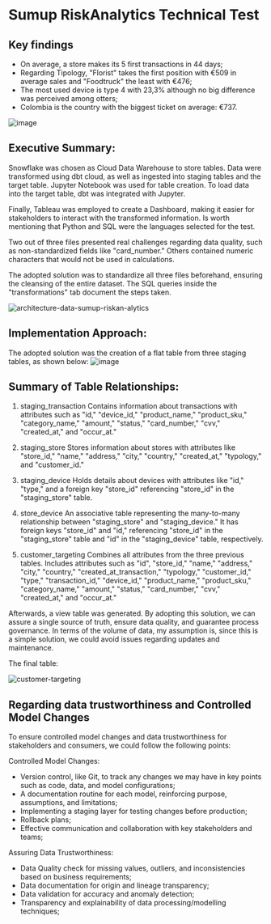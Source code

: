 # Sumup RiskAnalytics Technical Test

Key findings
---------------------------------------------------------------------------
- On average, a store makes its 5 first transactions in 44 days;
- Regarding Tipology, "Florist" takes the first position with €509 in average sales and "Foodtruck" the least with €476;
- The most used device is type 4 with 23,3% although no big difference was perceived among otters;
- Colombia is the country with the biggest ticket on average: €737.
  
![image](https://github.com/raphaelroosewelt/SumupRiskAnalytics/assets/140111797/c7517f45-9a92-415c-a697-0025534f750d)

Executive Summary:
--------------------------------------------------------------------------
Snowflake was chosen as Cloud Data Warehouse to store tables. Data were transformed using dbt cloud, as well as ingested into staging tables and the target table. Jupyter Notebook was used for table creation. To load data into the target table, dbt was integrated with Jupyter. 

Finally, Tableau was employed to create a Dashboard, making it easier for stakeholders to interact with the transformed information. Is worth mentioning that Python and SQL were the languages selected for the test.

Two out of three files presented real challenges regarding data quality, such as non-standardized fields like "card_number." Others contained numeric characters that would not be used in calculations. 

The adopted solution was to standardize all three files beforehand, ensuring the cleansing of the entire dataset. The SQL queries inside the "transformations" tab document the steps taken.

![architecture-data-sumup-riskan-alytics](https://github.com/raphaelroosewelt/SumupRiskAnalytics/assets/140111797/2dd22402-d230-4037-b971-7c3787dda1c8)

Implementation Approach:
---------------------------------------------------------------------------
The adopted solution was the creation of a flat table from three staging tables, as shown below: 
![image](https://github.com/raphaelroosewelt/SumupRiskAnalytics/assets/140111797/ca94e1f2-598c-4900-8ff2-219a34c4f8da)

Summary of Table Relationships:
---------------------------------------------------------------------------
1. staging_transaction
Contains information about transactions with attributes such as "id," "device_id," "product_name," "product_sku," "category_name," "amount," "status," "card_number," "cvv," "created_at," and "occur_at."

2. staging_store
Stores information about stores with attributes like "store_id," "name," "address," "city," "country," "created_at," "typology," and "customer_id."

3. staging_device
Holds details about devices with attributes like "id," "type," and a foreign key "store_id" referencing "store_id" in the "staging_store" table.

4. store_device
An associative table representing the many-to-many relationship between "staging_store" and "staging_device." It has foreign keys "store_id" and "id," referencing "store_id" in the "staging_store" table and "id" in the "staging_device" table, respectively.

5. customer_targeting
Combines all attributes from the three previous tables. Includes attributes such as "id", "store_id," "name," "address," "city," "country," "created_at_transaction," "typology," "customer_id," "type," "transaction_id," "device_id," "product_name," "product_sku," "category_name," "amount," "status," "card_number," "cvv," "created_at," and "occur_at."

Afterwards, a view table was generated. By adopting this solution, we can assure a single source of truth, ensure data quality, and guarantee process governance. In terms of the volume of data, my assumption is, since this is a simple solution, we could avoid issues regarding updates and maintenance. 

The final table:

![customer-targeting](https://github.com/raphaelroosewelt/SumupRiskAnalytics/assets/140111797/81b15254-2622-448f-ba02-91cef0a425c6)

Regarding  data trustworthiness and Controlled Model Changes
---------------------------------------------------------------------------
To ensure controlled model changes and data trustworthiness for stakeholders and consumers, we could follow the following points:

Controlled Model Changes:
- Version control, like Git, to track any changes we may have in key points such as code, data, and model configurations;
- A documentation routine for each model, reinforcing purpose, assumptions, and limitations;
- Implementing a staging layer for testing changes before production;
- Rollback plans;
- Effective communication and collaboration with key stakeholders and teams;

Assuring Data Trustworthiness:
- Data Quality check for missing values, outliers, and inconsistencies based on business requirements;
- Data documentation for origin and lineage transparency;
- Data validation for accuracy and anomaly detection;
- Transparency and explainability of data processing/modelling techniques;
